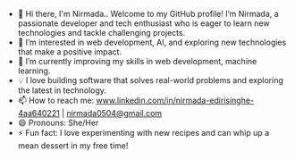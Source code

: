 - 👋 Hi there, I'm Nirmada..
Welcome to my GitHub profile! I’m Nirmada, a passionate developer and tech enthusiast who is eager to learn new technologies and tackle challenging projects.
- 👀 I’m interested in web development, AI, and exploring new technologies that make a positive impact.
- 🌱 I’m currently improving my skills in web development, machine learning.
- 💡 I love building software that solves real-world problems and exploring the latest in technology.
- 📫 How to reach me: www.linkedin.com/in/nirmada-edirisinghe-4aa640221 | nirmada0504@gmail.com
- 😄 Pronouns: She/Her
- ⚡ Fun fact: I love experimenting with new recipes and can whip up a mean dessert in my free time!

